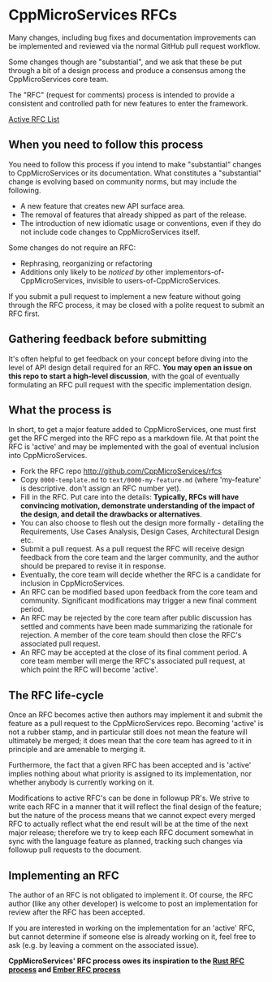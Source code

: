 # CppMicroServices RFCs

Many changes, including bug fixes and documentation improvements can be
implemented and reviewed via the normal GitHub pull request workflow.

Some changes though are "substantial", and we ask that these be put
through a bit of a design process and produce a consensus among the
CppMicroServices core team.

The "RFC" (request for comments) process is intended to provide a
consistent and controlled path for new features to enter the framework.

[Active RFC List](https://github.com/CppMicroServices/rfcs/pulls)

## When you need to follow this process

You need to follow this process if you intend to make "substantial"
changes to CppMicroServices or its documentation. What constitutes a
"substantial" change is evolving based on community norms, but may
include the following.

   - A new feature that creates new API surface area.
   - The removal of features that already shipped as part of the release.
   - The introduction of new idiomatic usage or conventions, even if they
     do not include code changes to CppMicroServices itself.

Some changes do not require an RFC:

   - Rephrasing, reorganizing or refactoring
   - Additions only likely to be _noticed by_ other implementors-of-CppMicroServices,
invisible to users-of-CppMicroServices.

If you submit a pull request to implement a new feature without going
through the RFC process, it may be closed with a polite request to
submit an RFC first.

## Gathering feedback before submitting

It's often helpful to get feedback on your concept before diving into the
level of API design detail required for an RFC. **You may open an
issue on this repo to start a high-level discussion**, with the goal of
eventually formulating an RFC pull request with the specific implementation
design.

## What the process is

In short, to get a major feature added to CppMicroServices, one must first get the
RFC merged into the RFC repo as a markdown file. At that point the RFC
is 'active' and may be implemented with the goal of eventual inclusion
into CppMicroServices.

* Fork the RFC repo http://github.com/CppMicroServices/rfcs
* Copy `0000-template.md` to `text/0000-my-feature.md` (where
'my-feature' is descriptive. don't assign an RFC number yet).
* Fill in the RFC. Put care into the details: **Typically, RFCs will have
convincing motivation, demonstrate understanding of the
impact of the design, and detail the drawbacks or
alternatives**.
* You can also choose to flesh out the design more formally - detailing the
Requirements, Use Cases Analysis, Design Cases, Architectural Design etc.
* Submit a pull request. As a pull request the RFC will receive design
feedback from the core team and the larger community, and the author should
be prepared to revise it in response.
* Eventually, the core team will decide whether the RFC is a candidate
for inclusion in CppMicroServices.
* An RFC can be modified based upon feedback from the core team and community.
Significant modifications may trigger a new final comment period.
* An RFC may be rejected by the core team after public discussion has settled
and comments have been made summarizing the rationale for rejection. A member of
the core team should then close the RFC's associated pull request.
* An RFC may be accepted at the close of its final comment period. A core team
member will merge the RFC's associated pull request, at which point the RFC will
become 'active'.

## The RFC life-cycle

Once an RFC becomes active then authors may implement it and submit the
feature as a pull request to the CppMicroServices repo. Becoming 'active'
is not a rubber stamp, and in particular still does not mean the feature will
ultimately be merged; it does mean that the core team has agreed to it in
principle and are amenable to merging it.

Furthermore, the fact that a given RFC has been accepted and is
'active' implies nothing about what priority is assigned to its
implementation, nor whether anybody is currently working on it.

Modifications to active RFC's can be done in followup PR's. We strive
to write each RFC in a manner that it will reflect the final design of
the feature; but the nature of the process means that we cannot expect
every merged RFC to actually reflect what the end result will be at
the time of the next major release; therefore we try to keep each RFC
document somewhat in sync with the language feature as planned,
tracking such changes via followup pull requests to the document.

## Implementing an RFC

The author of an RFC is not obligated to implement it. Of course, the
RFC author (like any other developer) is welcome to post an
implementation for review after the RFC has been accepted.

If you are interested in working on the implementation for an 'active'
RFC, but cannot determine if someone else is already working on it,
feel free to ask (e.g. by leaving a comment on the associated issue).

**CppMicroServices' RFC process owes its inspiration to the [Rust RFC process] and [Ember RFC process]**

[Rust RFC process]: https://github.com/rust-lang/rfcs
[Ember RFC process]: https://github.com/emberjs/rfcs
